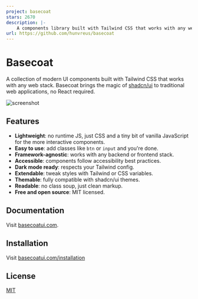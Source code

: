 ```yaml
---
project: basecoat
stars: 2670
description: |-
    A components library built with Tailwind CSS that works with any web stack.
url: https://github.com/hunvreus/basecoat
---
```


# Basecoat

A collection of modern UI components built with Tailwind CSS that works with any web stack. Basecoat brings the magic of [shadcn/ui](https://ui.shadcn.com) to traditional web applications, no React required.

![screenshot](docs/src/assets/images/screenshot.png)

## Features

- **Lightweight**: no runtime JS, just CSS and a tiny bit of vanilla JavaScript for the more interactive components.
- **Easy to use**: add classes like `btn` or `input` and you're done.
- **Framework-agnostic**: works with any backend or frontend stack.
- **Accessible**: components follow accessibility best practices.
- **Dark mode ready**: respects your Tailwind config.
- **Extendable**: tweak styles with Tailwind or CSS variables.
- **Themable**: fully compatible with shadcn/ui themes.
- **Readable**: no class soup, just clean markup.
- **Free and open source**: MIT licensed.

## Documentation

Visit [basecoatui.com](https://basecoatui.com).

## Installation

Visit [basecoatui.com/installation](https://basecoatui.com/installation)

## License

[MIT](/LICENSE.md)
